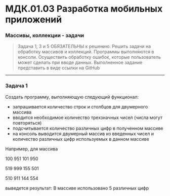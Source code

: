 # МДК.01.03 Разработка мобильных приложений
### Массивы, коллекции - задачи

> Задача 1, 3 и 5 ОБЯЗАТЕЛЬНЫ к решению. 
> Решить задачи на обработку массивов и коллекций. Программы выполняются в консоли. Осуществить обработку ошибок, которые пользователь может сделать при вводе данных. Выполненное задание представить в виде ссылки на GitHub

------------

### Задача 1
Создать программу, выполняющую следующий функционал:
- запрашивается количество строк и столбцов для двумерного массива
- вводится необходимое количество трехзначных чисел (числа могут повторяться)
- подсчитывается количество различных цифр в полученном массиве
- на консоль выводится двумерный массив из введенных чисел и количество различных цифр используемых в данном массиве

Например, для массива

100   951   101   950

519   999   155   501

510   911   144   554

выведется результат: В массиве использовано 5 различных цифр
